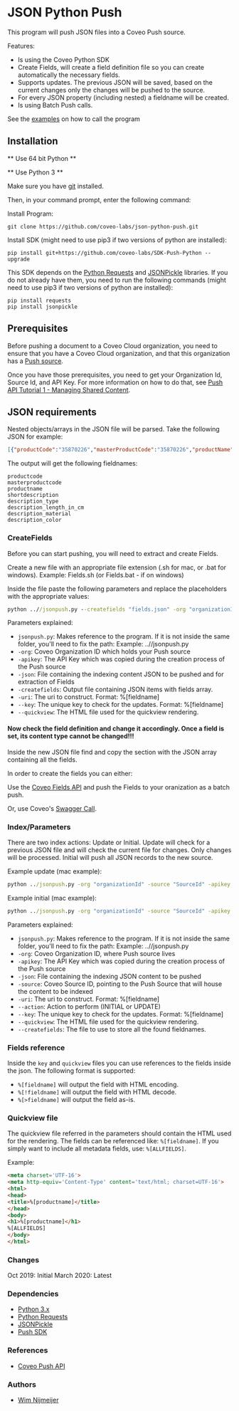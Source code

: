 # JSON Python Push

This program will push JSON files into a Coveo Push source.

Features:

- Is using the Coveo Python SDK
- Create Fields, will create a field definition file so you can create automatically the necessary fields.
- Supports updates. The previous JSON will be saved, based on the current changes only the changes will be pushed to the source.
- For every JSON property (including nested) a fieldname will be created.
- Is using Batch Push calls.

See the [examples](https://github.com/coveo-labs/json-python-push/tree/master/examples) on how to call the program


## Installation

** Use 64 bit Python **

** Use Python 3 **

Make sure you have [git](https://git-scm.com/downloads) installed.

Then, in your command prompt, enter the following command:

Install Program:
```
git clone https://github.com/coveo-labs/json-python-push.git
```

Install SDK (might need to use pip3 if two versions of python are installed):
```
pip install git+https://github.com/coveo-labs/SDK-Push-Python --upgrade
```

This SDK depends on the [Python Requests](http://docs.python-requests.org/en/master/user/install/#install) and [JSONPickle](https://jsonpickle.github.io/#download-install) libraries. If you do not already have them, you need to run the following commands (might need to use pip3 if two versions of python are installed):

```
pip install requests
pip install jsonpickle
```

## Prerequisites

Before pushing a document to a Coveo Cloud organization, you need to ensure that you have a Coveo Cloud organization, and that this organization has a [Push source](https://docs.coveo.com/en/94/cloud-v2-developers/creating-a-push-source).

Once you have those prerequisites, you need to get your Organization Id, Source Id, and API Key. For more information on how to do that, see [Push API Tutorial 1 - Managing Shared Content](https://docs.coveo.com/en/92/cloud-v2-developers/push-api-tutorial-1---managing-shared-content).


## JSON requirements

Nested objects/arrays in the JSON file will be parsed. 
Take the following JSON for example:
```json
[{"productCode":"35870226","masterProductCode":"35870226","productName":"prodname","shortDescription":"descr","description":[{"Type":"Brick","Length in cm":"20","Material":"Rock","Color":"Transparent"}]},
```

The output will get the following fieldnames:
```
productcode
masterproductcode
productname
shortdescription
description_type
description_length_in_cm
description_material
description_color
```

### CreateFields

Before you can start pushing, you will need to extract and create Fields. 

Create a new file with an appropriate file extension (.sh for mac, or .bat for windows). 
Example: Fields.sh (or Fields.bat - if on windows)

Inside the file paste the following parameters and replace the placeholders with the appropriate values:
```bat
python ..//jsonpush.py --createfields "fields.json" -org "organizationId" -source "SourceId" -apikey "ApiKey" -json "./Products/test.json" -uri "https://www.test.com/catalog/%%[product_id]"\ --key "%%[product_id]-%%[product_details]-p" --quickview "my.HTML"
```

Parameters explained:
* `jsonpush.py`: Makes reference to the program. If it is not inside the same folder, you'll need to fix the path: Example: ..//jsonpush.py
* `-org`: Coveo Organization ID which holds your Push source
* `-apikey`: The API Key which was copied during the creation process of the Push source
* `-json`: File containing the indexing content JSON to be pushed and for extraction of Fields
* `-createfields`: Output file containing JSON items with fields array. 
* `-uri`: The uri to construct. Format: %[fieldname]
* `--key`: The unique key to check for the updates. Format: %[fieldname]
* `--quickview`: The HTML file used for the quickview rendering.


#### Now check the field definition and change it accordingly. Once a field is set, its content type cannot be changed!!!

Inside the new JSON file find and copy the section with the JSON array containing all the fields. 

In order to create the fields you can either:

Use the [Coveo Fields API](https://docs.coveo.com/en/8/cloud-v2-api-reference/field-api#operation/createFieldsUsingPOST) and push the Fields to your oranization as a batch push.

Or, use Coveo's [Swagger Call](https://platform.cloud.coveo.com/docs?api=Field#!/Fields/rest_organizations_paramId_indexes_fields_batch_create_post).


### Index/Parameters

There are two index actions: Update or Initial.
Update will check for a previous JSON file and will check the current file for changes. Only changes will be processed.
Initial will push all JSON records to the new source.

Example update (mac example):
```bat
python ../jsonpush.py -org "organizationId" -source "SourceId" -apikey "ApiKey" -json "./Products/test.json" -uri "https://www.com.com/catalog/%%[product_details]-%%[product_id]-p" --action "UPDATE" --key "%%[product_id]-%%[product_details]-p" --quickview "my.HTML"
```

Example initial (mac example):
```bat
python ../jsonpush.py -org "organizationId" -source "SourceId" -apikey "ApiKey" -json "./Products/test.json" -uri "https://www.com.com/catalo/%%[sedetails_sug]-%%[productcode]-p" --action "INITIAL" --key "%%[product_id]-%%[product_details]-p" --quickview "my.HTML"
```

Parameters explained:
* `jsonpush.py`: Makes reference to the program. If it is not inside the same folder, you'll need to fix the path: Example: ..//jsonpush.py
* `-org`: Coveo Organization ID, where Push source lives
* `-apikey`: The API Key which was copied during the creation process of the Push source
* `-json`: File containing the indexing JSON content to be pushed
* `-source`: Coveo Source ID, pointing to the Push Source that will house the content to be indexed
* `-uri`: The uri to construct. Format: %[fieldname]
* `--action`: Action to perform (INITIAL or UPDATE)
* `--key`: The unique key to check for the updates. Format: %[fieldname]
* `--quickview`: The HTML file used for the quickview rendering.
* `--createfields`: The file to use to store all the found fieldnames. 

### Fields reference
Inside the `key` and `quickview` files you can use references to the fields inside the json. The following format is supported:
* `%[fieldname]` will output the field with HTML encoding.
* `%[!fieldname]` will output the field with HTML decode.
* `%[>fieldname]` will output the field as-is.

### Quickview file
The quickview file referred in the parameters should contain the HTML used for the rendering.
The fields can be referenced like:
`%[fieldname]`. If you simply want to include all metadata fields, use: `%[ALLFIELDS]`.

Example:
```html
<meta charset='UTF-16'>
<meta http-equiv='Content-Type' content='text/html; charset=UTF-16'>
<html>
<head>
<title>%[productname]</title>
</head>
<body>
<h1>%[productname]</h1>
%[ALLFIELDS]
</body>
</html>
```
### Changes
Oct 2019: Initial
March 2020: Latest

### Dependencies
- [Python 3.x](https://www.python.org/downloads/)
- [Python Requests](http://docs.python-requests.org/en/master/user/install/#install)
- [JSONPickle](https://jsonpickle.github.io/#download-install)
- [Push SDK](https://github.com/coveo-labs/SDK-Push-Python)

### References
- [Coveo Push API](https://docs.coveo.com/en/68/cloud-v2-developers/push-api)

### Authors
- [Wim Nijmeijer](https://github.com/wnijmeijer)
